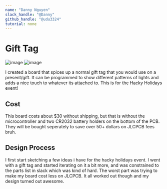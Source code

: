 ```yaml
---
name: "Danny Nguyen"
slack_handle: "@Danny"
github_handle: "@udu3324"
tutorial: none
---
```


# Gift Tag
![image](https://github.com/user-attachments/assets/847f19d5-a112-4327-91ab-6c900be83e96)
![image](https://github.com/user-attachments/assets/2f1879e3-d7cf-4dac-94ea-16daa9bc5766)

I created a board that spices up a normal gift tag that you would use on a present/gift. 
It can be programmed to show different patterns of lights and adds a nice touch to whatever its attached to. This is for the Hacky Holidays event!

## Cost
This board costs about $30 without shipping, but that is without the microcontroller and two CR2032 battery holders on the bottom of the PCB. They will be bought seperately to save over 50+ dollars on JLCPCB fees bruh.

## Design Process
I first start sketching a few ideas i have for the hacky holidays event. I went with a gift tag and started iterating on it a bit more, and was constrained to the parts list in slack which was kind of hard. The worst part was trying to make my board cost less on JLCPCB. It all worked out though and my design turned out awesome. 
